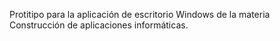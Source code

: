 Protitipo para la aplicación de escritorio Windows de la materia Construcción de aplicaciones informáticas.
